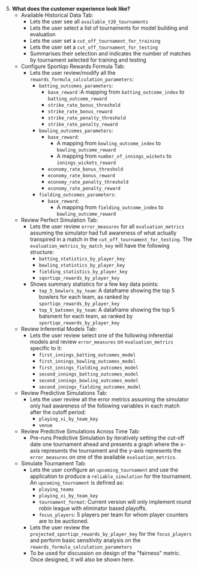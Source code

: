 5. **What does the customer experience look like?** 
    - Available Historical Data Tab:
        - Lets the user see all `available_t20_tournaments`
        - Lets the user select a list of tournaments for model building and evaluation
        - Lets the user set a `cut_off_tournament_for_training` 
        - Lets the user set a `cut_off_tournament_for_testing`
        - Summarises their selection and indicates the number of matches by tournament selected for training and testing
    - Configure Sportiqo Rewards Formula Tab:
        - Lets the user review/modify all the `rewards_formula_calculation_parameters`:
            - `batting_outcomes_parameters`: 
                - `base_reward` :A mapping from `batting_outcome_index` to `batting_outcome_reward`
                - `strike_rate_bonus_threshold`
                - `strike_rate_bonus_reward`
                - `strike_rate_penalty_threshold`
                - `strike_rate_penalty_reward`
            - `bowling_outcomes_parameters`:
                - `base_reward`:
                    - A mapping from `bowling_outcome_index` to `bowling_outcome_reward`
                    - A mapping from `number_of_innings_wickets` to `innings_wickets_reward`
                - `economy_rate_bonus_threshold`
                - `economy_rate_bonus_reward`
                - `economy_rate_penalty_threshold`
                - `economy_rate_penalty_reward`
            - `fielding_outcomes_parameters`:
                - `base_reward`:
                    - A mapping from `fielding_outcome_index` to `bowling_outcome_reward`
    - Review Perfect Simulation Tab:
        - Lets the user review `error_measures` for all `evaluation_metrics` assuming the simulator had full awareness 
        of what actually transpired in a match in the `cut_off_tournament_for_testing`. The `evaluation_metrics_by_match_key` will have the following structure:
            - `batting_statistics_by_player_key`
            - `bowling_statistics_by_player_key`
            - `fielding_statistics_by_player_key`
            - `sqortiqo_rewards_by_player_key`
        - Shows summary statistics for a few key data points:
            - `top_5_bowlers_by_team`: A dataframe showing the top 5 bowlers for each team, as ranked by `sportiqo_rewards_by_player_key`
            - `top_5_batsmen_by_team`: A dataframe showing the top 5 batsment for each team, as ranked by `sportiqo_rewards_by_player_key`
    - Review Inferential Models Tab:
        - Lets the user review select one of the following inferential models and review `error_measures` on `evaluation_metrics` specific to it:
            - `first_innings_batting_outcomes_model`
            - `first_innings_bowling_outcomes_model`
            - `first_innings_fielding_outcomes_model`
            - `second_innings_batting_outcomes_model`
            - `second_innings_bowling_outcomes_model`
            - `second_innings_fielding_outcomes_model`
    - Review Predictive Simulations Tab:
        - Lets the user review all the error metrics assuming the simulator only had awareness of the following
        variables in each match after the cutoff period:
            - `playing_xi_by_team_key`
            - `venue`
    - Review Predictive Simulations Across Time Tab:
        - Pre-runs Predictive Simulation by iteratively setting the cut-off date one tournament ahead and presents a 
        graph where the x-axis represents the tournament and the y-axis represents the `error_measures` on one of the 
        available `evaluation_metrics`.
    - Simulate Tournament Tab:
        - Lets the user configure an `upcoming_tournament` and use the application to produce a `reliable_simulation` 
        for the tournament. An `upcoming_tournament` is defined as:
            - `playing_teams`
            - `playing_xi_by_team_key`
            - `tournament_format`: Current version will only implement round robin league with eliminator based playoffs.
            - `focus_players`: 5 players per team for whom player counters are to be auctioned.
        - Lets the user review the `projected_sportiqo_rewards_by_player_key` for the `focus_players` and perform
        basic sensitivity analysis on the `rewards_formula_calculation_parameters`
        - To be used for discussion on design of the "fairness" metric. Once designed, it will also be shown here.

